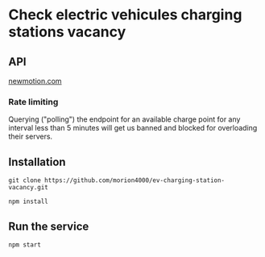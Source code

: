 # Check electric vehicules charging stations vacancy

## API
[newmotion.com](https://newmotion.com)

### Rate limiting
Querying ("polling") the endpoint for an available charge point for any interval less than 5 minutes will get us banned and blocked for overloading their servers.

## Installation
`git clone https://github.com/morion4000/ev-charging-station-vacancy.git`

`npm install`

## Run the service
`npm start`
